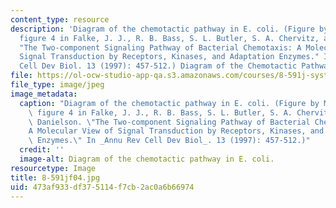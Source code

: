 ```yaml
---
content_type: resource
description: 'Diagram of the chemotactic pathway in E. coli. (Figure by MIT OCW. After
  figure 4 in Falke, J. J., R. B. Bass, S. L. Butler, S. A. Chervitz, and M. A. Danielson.
  "The Two-component Signaling Pathway of Bacterial Chemotaxis: A Molecular View of
  Signal Transduction by Receptors, Kinases, and Adaptation Enzymes." In Annu Rev
  Cell Dev Biol. 13 (1997): 457-512.) Diagram of the Chemotactic Pathway in E. coli.'
file: https://ol-ocw-studio-app-qa.s3.amazonaws.com/courses/8-591j-systems-biology-fall-2004/473af933df375114f7cb2ac0a6b66974_8-591jf04.jpg
file_type: image/jpeg
image_metadata:
  caption: "Diagram of the chemotactic pathway in E. coli. (Figure by MIT OCW. After\
    \ figure 4 in Falke, J. J., R. B. Bass, S. L. Butler, S. A. Chervitz, and M. A.\
    \ Danielson. \"The Two-component Signaling Pathway of Bacterial Chemotaxis:\_\
    A Molecular View of Signal Transduction by Receptors, Kinases, and Adaptation\
    \ Enzymes.\" In _Annu Rev Cell Dev Biol_. 13 (1997): 457-512.)"
  credit: ''
  image-alt: Diagram of the chemotactic pathway in E. coli.
resourcetype: Image
title: 8-591jf04.jpg
uid: 473af933-df37-5114-f7cb-2ac0a6b66974
---
```


